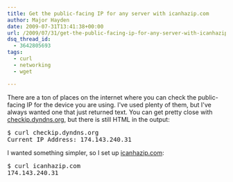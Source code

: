 ```yaml
---
title: Get the public-facing IP for any server with icanhazip.com
author: Major Hayden
date: 2009-07-31T13:41:38+00:00
url: /2009/07/31/get-the-public-facing-ip-for-any-server-with-icanhazip-com/
dsq_thread_id:
  - 3642805693
tags:
  - curl
  - networking
  - wget

---
```

There are a ton of places on the internet where you can check the public-facing IP for the device you are using. I've used plenty of them, but I've always wanted one that just returned text. You can get pretty close with [checkip.dyndns.org][1], but there is still HTML in the output:

<pre lang="html">$ curl checkip.dyndns.org
Current IP Address: 174.143.240.31</pre>

I wanted something simpler, so I set up [icanhazip.com][2]:

<pre lang="html">$ curl icanhazip.com
174.143.240.31</pre>

 [1]: http://checkip.dyndns.org/
 [2]: http://icanhazip.com/
